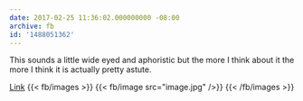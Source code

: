 ```yaml
---
date: 2017-02-25 11:36:02.000000000 -08:00
archive: fb
id: '1488051362'
---
```


This sounds a little wide eyed and aphoristic but the more I think about it the more I think it is actually pretty astute. 

[Link](https://twitter.com/JohnJpshanley/status/835565763343835138)
{{< fb/images >}}
{{< fb/image src="image.jpg" />}}
{{< /fb/images >}}
